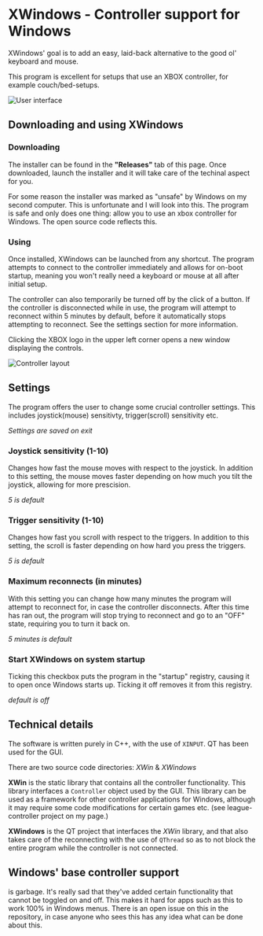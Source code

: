 # XWindows - Controller support for Windows
XWindows' goal is to add an easy, laid-back alternative to the good ol' keyboard and mouse.

This program is excellent for setups that use an XBOX controller, for example couch/bed-setups.

![User interface](https://i.gyazo.com/3e696df2bad2045cd38bd519faf6695f.png)

## Downloading and using XWindows
### Downloading
The installer can be found in the **"Releases"** tab of this page. Once downloaded, launch the installer and it will take care of the techinal aspect for you.

For some reason the installer was marked as "unsafe" by Windows on my second computer. This is unfortunate and I will look into this. The program is safe and only does one thing: allow you to use an xbox controller for Windows. The open source code reflects this.

### Using
Once installed, XWindows can be launched from any shortcut. The program attempts to connect to the controller immediately and allows for on-boot startup, meaning you won't really need a keyboard or mouse at all after initial setup.

The controller can also temporarily be turned off by the click of a button. If the controller is disconnected while in use, the program will attempt to reconnect within 5 minutes by default, before it automatically stops attempting to reconnect. See the settings section for more information.

Clicking the XBOX logo in the upper left corner opens a new window displaying the controls.

![Controller layout](https://i.gyazo.com/65ffa6266d6ff25d37d3f5cd28bb18d9.png)

## Settings
The program offers the user to change some crucial controller settings.
This includes joystick(mouse) sensitivty, trigger(scroll) sensitivity etc.

*Settings are saved on exit*

### Joystick sensitivity (1-10)
Changes how fast the mouse moves with respect to the joystick.
In addition to this setting, the mouse moves faster depending on how much you tilt the joystick, allowing for more prescision.

*5 is default*

### Trigger sensitivity (1-10)
Changes how fast you scroll with respect to the triggers.
In addition to this setting, the scroll is faster depending on how hard you press the triggers.

*5 is default*

### Maximum reconnects (in minutes)
With this setting you can change how many minutes the program will attempt to reconnect for, in case the controller disconnects.
After this time has ran out, the program will stop trying to reconnect and go to an "OFF" state, requiring you to turn it back on.

*5 minutes is default*

### Start XWindows on system startup
Ticking this checkbox puts the program in the "startup" registry, causing it to open once Windows starts up.
Ticking it off removes it from this registry.

*default is off*

## Technical details
The software is written purely in C++, with the use of `XINPUT`.
QT has been used for the GUI.

There are two source code directories: *XWin* & *XWindows*

**XWin** is the static library that contains all the controller functionality. This library interfaces a `Controller` object used by the GUI. This library can be used as a framework for other controller applications for Windows, although it may require some code modifications for certain games etc. (see league-controller project on my page.)

**XWindows** is the QT project that interfaces the *XWin* library, and that also takes care of the reconnecting with the use of `QThread` so as to not block the entire program while the controller is not connected.

## Windows' base controller support
is garbage. It's really sad that they've added certain functionality that cannot be toggled on and off. This makes it hard for apps such as this to work 100% in Windows menus. There is an open issue on this in the repository, in case anyone who sees this has any idea what can be done about this.
